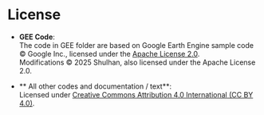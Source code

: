 # License

- **GEE Code**:  
  The code in GEE folder are based on Google Earth Engine sample code © Google Inc., licensed under the [Apache License 2.0](http://www.apache.org/licenses/LICENSE-2.0).  
  Modifications © 2025 Shulhan, also licensed under the Apache License 2.0.

 - ** All other codes and documentation / text**:  
  Licensed under [Creative Commons Attribution 4.0 International (CC BY 4.0)](http://creativecommons.org/licenses/by/4.0/).
